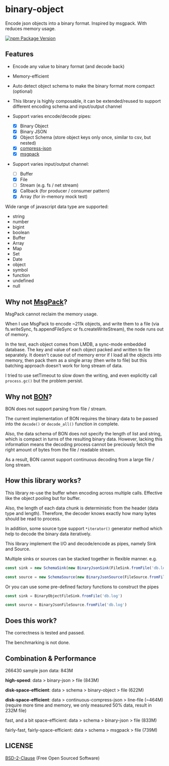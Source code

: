 # binary-object

Encode json objects into a binary format.
Inspired by msgpack. With reduces memory usage.

[![npm Package Version](https://img.shields.io/npm/v/binary-object.svg?maxAge=3600)](https://www.npmjs.com/package/binary-object)

## Features
- Encode any value to binary format (and decode back)
- Memory-efficient
- Auto detect object schema to make the binary format more compact (optional)
- This library is highly composable, it can be extended/reused to support different encoding schema and input/output channel

- Support varies encode/decode pipes:
  - [x] Binary Object
  - [x] Binary JSON
  - [x] Object Schema (store object keys only once, similar to csv, but nested)
  - [x] [compress-json](https://www.npmjs.com/package/compress-json)
  - [x] [msgpack](https://www.npmjs.com/package/msgpack)

- Support varies input/output channel:
  - [ ] Buffer
  - [x] File
  - [ ] Stream (e.g. fs / net stream)
  - [x] Callback (for producer / consumer pattern)
  - [x] Array (for in-memory mock test)

Wide range of javascript data type are supported:
- string
- number
- bigint
- boolean
- Buffer
- Array
- Map
- Set
- Date
- object
- symbol
- function
- undefined
- null

## Why not [MsgPack](https://github.com/msgpack/msgpack-node)?
MsgPack cannot reclaim the memory usage.

When I use MsgPack to encode ~211k objects, and write them to a file (via fs.writeSync, fs.appendFileSync or fs.createWriteStream), the node runs out of memory.

In the test, each object comes from LMDB, a sync-mode embedded database.
The key and value of each object packed and written to file separately.
It doesn't cause out of memory error if I load all the objects into memory, then pack them as a single array (then write to file) but this batching approach doesn't work for long stream of data.

I tried to use setTimeout to slow down the writing, and even explicitly call `process.gc()` but the problem persist.

## Why not [BON](https://github.com/bon-org/bon-js)?
BON does not support parsing from file / stream.

The current implementation of BON requires the binary data to be passed into the `decode()` or `decode_all()` function in complete.

Also, the data schema of BON does not specify the length of list and string, which is compact in turns of the resulting binary data.
However, lacking this information means the decoding process cannot be preciously fetch the right amount of bytes from the file / readable stream.

As a result, BON cannot support continuous decoding from a large file / long stream.

## How this library works?
This library re-use the buffer when encoding across multiple calls.
Effective like the object pooling but for buffer.

Also, the length of each data chunk is deterministic from the header (data type and length).
Therefore, the decoder knows exactly how many bytes should be read to process.

In addition, some source type support `*iterator()` generator method which help to decode the binary data iteratively.

This library implement the I/O and decode/encode as pipes, namely Sink and Source.

Multiple sinks or sources can be stacked together in flexible manner. e.g.
```typescript
const sink = new SchemaSink(new BinaryJsonSink(FileSink.fromFile('db.log')))

const source = new SchemaSource(new BinaryJsonSource(FileSource.fromFile('db.log')))
```

Or you can use some pre-defined factory functions to construct the pipes
```typescript
const sink = BinaryObjectFileSink.fromFile('db.log')

const source = BinaryJsonFileSource.fromFile('db.log')
```

## Does this work?
The correctness is tested and passed.

The benchmarking is not done.

## Combination & Performance
266430 sample json data:
843M

**high-speed**:
data > binary-json > file
(843M)

**disk-space-efficient**:
data > schema > binary-object > file
(622M)

**disk-space-efficient**:
data > continuous-compress-json > line-file
(~464M) (require more time and memory, we only measured 50% data, result in 232M file)

fast, and a bit space-efficient:
data > schema > binary-json > file
(833M)

fairly-fast, fairly-space-efficient:
data > schema > msgpack > file
(739M)

## LICENSE
[BSD-2-Clause](./LICENSE) (Free Open Sourced Software)
